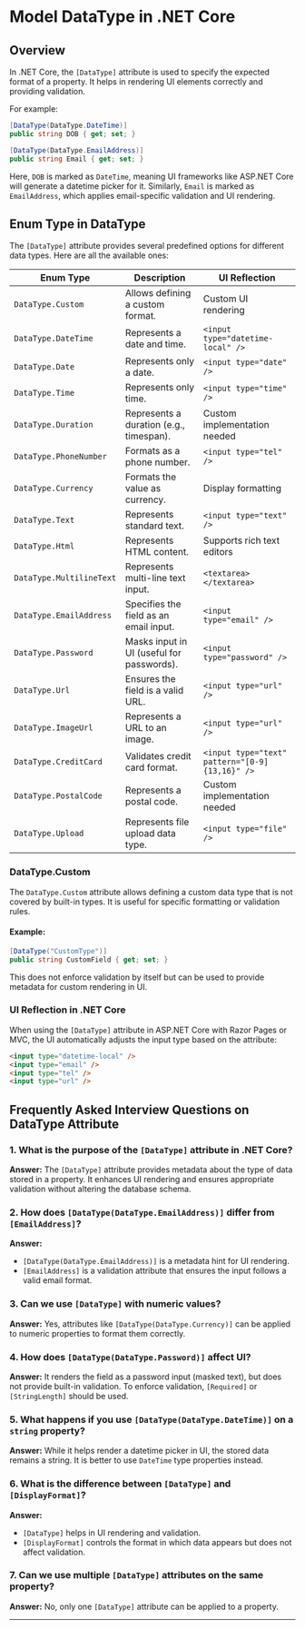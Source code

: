 # Model DataType in .NET Core

## Overview

In .NET Core, the `[DataType]` attribute is used to specify the expected format of a property. It helps in rendering UI elements correctly and providing validation.

For example:

```csharp
[DataType(DataType.DateTime)]
public string DOB { get; set; }

[DataType(DataType.EmailAddress)]
public string Email { get; set; }
```

Here, `DOB` is marked as `DateTime`, meaning UI frameworks like ASP.NET Core will generate a datetime picker for it. Similarly, `Email` is marked as `EmailAddress`, which applies email-specific validation and UI rendering.

## Enum Type in DataType

The `[DataType]` attribute provides several predefined options for different data types. Here are all the available ones:

| Enum Type                | Description                               | UI Reflection                                  |
| ------------------------ | ----------------------------------------- | ---------------------------------------------- |
| `DataType.Custom`        | Allows defining a custom format.          | Custom UI rendering                            |
| `DataType.DateTime`      | Represents a date and time.               | `<input type="datetime-local" />`              |
| `DataType.Date`          | Represents only a date.                   | `<input type="date" />`                        |
| `DataType.Time`          | Represents only time.                     | `<input type="time" />`                        |
| `DataType.Duration`      | Represents a duration (e.g., timespan).   | Custom implementation needed                   |
| `DataType.PhoneNumber`   | Formats as a phone number.                | `<input type="tel" />`                         |
| `DataType.Currency`      | Formats the value as currency.            | Display formatting                             |
| `DataType.Text`          | Represents standard text.                 | `<input type="text" />`                        |
| `DataType.Html`          | Represents HTML content.                  | Supports rich text editors                     |
| `DataType.MultilineText` | Represents multi-line text input.         | `<textarea></textarea>`                        |
| `DataType.EmailAddress`  | Specifies the field as an email input.    | `<input type="email" />`                       |
| `DataType.Password`      | Masks input in UI (useful for passwords). | `<input type="password" />`                    |
| `DataType.Url`           | Ensures the field is a valid URL.         | `<input type="url" />`                         |
| `DataType.ImageUrl`      | Represents a URL to an image.             | `<input type="url" />`                         |
| `DataType.CreditCard`    | Validates credit card format.             | `<input type="text" pattern="[0-9]{13,16}" />` |
| `DataType.PostalCode`    | Represents a postal code.                 | Custom implementation needed                   |
| `DataType.Upload`        | Represents file upload data type.         | `<input type="file" />`                        |

### DataType.Custom

The `DataType.Custom` attribute allows defining a custom data type that is not covered by built-in types. It is useful for specific formatting or validation rules.

#### Example:

```csharp
[DataType("CustomType")]
public string CustomField { get; set; }
```

This does not enforce validation by itself but can be used to provide metadata for custom rendering in UI.

### UI Reflection in .NET Core

When using the `[DataType]` attribute in ASP.NET Core with Razor Pages or MVC, the UI automatically adjusts the input type based on the attribute:

```html
<input type="datetime-local" />
<input type="email" />
<input type="tel" />
<input type="url" />
```

## Frequently Asked Interview Questions on DataType Attribute

### 1. What is the purpose of the `[DataType]` attribute in .NET Core?

**Answer:** The `[DataType]` attribute provides metadata about the type of data stored in a property. It enhances UI rendering and ensures appropriate validation without altering the database schema.

### 2. How does `[DataType(DataType.EmailAddress)]` differ from `[EmailAddress]`?

**Answer:**

- `[DataType(DataType.EmailAddress)]` is a metadata hint for UI rendering.
- `[EmailAddress]` is a validation attribute that ensures the input follows a valid email format.

### 3. Can we use `[DataType]` with numeric values?

**Answer:** Yes, attributes like `[DataType(DataType.Currency)]` can be applied to numeric properties to format them correctly.

### 4. How does `[DataType(DataType.Password)]` affect UI?

**Answer:** It renders the field as a password input (masked text), but does not provide built-in validation. To enforce validation, `[Required]` or `[StringLength]` should be used.

### 5. What happens if you use `[DataType(DataType.DateTime)]` on a `string` property?

**Answer:** While it helps render a datetime picker in UI, the stored data remains a string. It is better to use `DateTime` type properties instead.

### 6. What is the difference between `[DataType]` and `[DisplayFormat]`?

**Answer:**

- `[DataType]` helps in UI rendering and validation.
- `[DisplayFormat]` controls the format in which data appears but does not affect validation.

### 7. Can we use multiple `[DataType]` attributes on the same property?

**Answer:** No, only one `[DataType]` attribute can be applied to a property.

---

